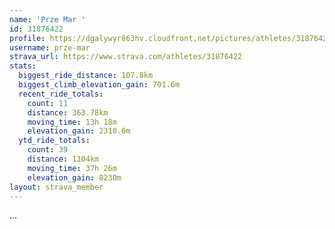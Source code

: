 ```yaml
---
name: 'Prze Mar '
id: 31876422
profile: https://dgalywyr863hv.cloudfront.net/pictures/athletes/31876422/22548952/2/large.jpg
username: prze-mar
strava_url: https://www.strava.com/athletes/31876422
stats:
  biggest_ride_distance: 107.8km
  biggest_climb_elevation_gain: 701.6m
  recent_ride_totals:
    count: 11
    distance: 363.78km
    moving_time: 13h 18m
    elevation_gain: 2310.6m
  ytd_ride_totals:
    count: 39
    distance: 1104km
    moving_time: 37h 26m
    elevation_gain: 8230m
layout: strava_member
--- 
```

...
